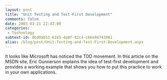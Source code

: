 ```yaml
---
layout: post
title: "Unit Testing and Test-First Development"
comments: false
date: 2003-03-21 22:43:00
categories:
 - Technology
subtext-id: 8bd0ab53-62e5-4a0f-82c4-c66e94743081
alias: /blog/post/Unit-Testing-and-Test-First-Development.aspx
---
```



It looks like Microsoft has noticed the TDD movement. In this article on the MSDN site, Eric Gunnerson explains the idea of test-first development and provides a working example that shows you how to put this practice to work in your own applications.
